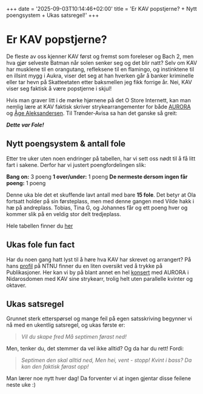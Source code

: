 +++
date = '2025-09-03T10:14:46+02:00'
title = 'Er KAV popstjerne? + Nytt poengsystem + Ukas satsregel!'
+++

# Er KAV popstjerne?
De fleste av oss kjenner KAV først og fremst som foreleser og Bach 2, men hva gjør selveste Batman når solen senker seg og det blir natt? Selv om KAV har musklene til en orangutang, refleksene til en flamingo, og instinktene til en illsint mygg i Aukra, viser det seg at han hverken går å banker kriminelle eller tar hevn på Skatteetaten etter baksmellen jeg fikk forrige år. Nei, KAV viser seg faktisk å være popstjerne i skjul!

Hvis man graver litt i de mørke hjørnene på det O Store Internett, kan man nemlig lære at KAV faktisk skriver strykearrangementer for både [AURORA](https://www.discogs.com/master/1583739-Aurora-Infections-Of-A-Different-Kind-Step-1) og [Åge Aleksandersen](https://www.avisa-st.no/kultur/n/Lly4x4/artig-oppdrag-for-aage-dette-var-fole). Til Trønder-Avisa sa han det ganske så greit:

***Dette var Fole!***

## Nytt poengsystem & antall fole
Etter tre uker uten noen endringer på tabellen, har vi sett oss nødt til å få litt fart i sakene. Derfor har vi justert poengfordelingen slik:

**Bang on:** 3 poeng
**1 over/under:** 1 poeng
**De nermeste dersom ingen får poeng:** 1 poeng

Denne uka ble det et skuffende lavt antall med bare **15 fole**. Det betyr at Ola fortsatt holder på sin førsteplass, men med denne gangen med Vilde hakk i hæ på andreplass. Tobias, Tina G, og Johannes får og ett poeng hver og kommer slik på en veldig stor delt tredjeplass.

Hele tabellen finner du [her](https://kavsierfole.no/tabell)
## Ukas fole fun fact
Har du noen gang hatt lyst til å høre hva KAV har skrevet og arrangert? På hans [profil](https://www.ntnu.no/ansatte/knut.anders.vestad) på NTNU finner du en liten oversikt ved å trykke på Publikasjoner. Her kan vi by på blant annet en hel [konsert](https://tv.nrk.no/program/DMTL21280017) med AURORA i Nidarosdomen med KAV sine strykearr, trolig helt uten parallelle kvinter og oktaver.

## Ukas satsregel
Grunnet sterk etterspørsel og mange feil på egen satsskriving begynner vi nå med en ukentlig satsregel, og ukas første er: 

> *Vil du skape fred*
> *Må septimen førast ned!*

Men, tenker du, det stemmer da vel ikke alltid? Og da har du rett! Fordi:

> *Septimen den skal alltid ned,
> Men hei, vent - stopp!
> Kvint i bass? Da kan den faktisk førast opp!*

Man lærer noe nytt hver dag! Da forventer vi at ingen gjentar disse feilene neste uke :)
